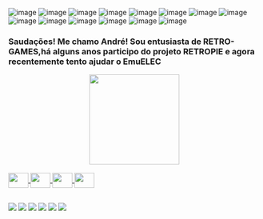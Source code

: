 ![image](https://github.com/andrellvs/andrellvs/assets/29897064/cf5da34d-f302-4a13-b489-952fdb9fa31e)
![image](https://github.com/andrellvs/andrellvs/assets/29897064/cf5da34d-f302-4a13-b489-952fdb9fa31e)
![image](https://github.com/andrellvs/andrellvs/assets/29897064/cf5da34d-f302-4a13-b489-952fdb9fa31e)
![image](https://github.com/andrellvs/andrellvs/assets/29897064/cf5da34d-f302-4a13-b489-952fdb9fa31e)
![image](https://github.com/andrellvs/andrellvs/assets/29897064/cf5da34d-f302-4a13-b489-952fdb9fa31e)
![image](https://github.com/andrellvs/andrellvs/assets/29897064/cf5da34d-f302-4a13-b489-952fdb9fa31e)
![image](https://github.com/andrellvs/andrellvs/assets/29897064/cf5da34d-f302-4a13-b489-952fdb9fa31e)
![image](https://github.com/andrellvs/andrellvs/assets/29897064/cf5da34d-f302-4a13-b489-952fdb9fa31e)
![image](https://github.com/andrellvs/andrellvs/assets/29897064/cf5da34d-f302-4a13-b489-952fdb9fa31e)
![image](https://github.com/andrellvs/andrellvs/assets/29897064/cf5da34d-f302-4a13-b489-952fdb9fa31e)
![image](https://github.com/andrellvs/andrellvs/assets/29897064/cf5da34d-f302-4a13-b489-952fdb9fa31e)
![image](https://github.com/andrellvs/andrellvs/assets/29897064/cf5da34d-f302-4a13-b489-952fdb9fa31e)
![image](https://github.com/andrellvs/andrellvs/assets/29897064/cf5da34d-f302-4a13-b489-952fdb9fa31e)
![image](https://github.com/andrellvs/andrellvs/assets/29897064/cf5da34d-f302-4a13-b489-952fdb9fa31e)
### Saudações! Me chamo André! Sou entusiasta de RETRO-GAMES,há alguns anos participo do projeto RETROPIE e agora recentemente tento ajudar o EmuELEC 


<div align="center">
  <a href="https://linktr.ee/andrellvs">
  <img height="180em" src="https://github-readme-stats.vercel.app/api?username=andrellvs&show_icons=true&theme=dark&include_all_commits=true&count_private=true"/>
</div>
  
  </div>
  <div style="display: inline_block"><br>
  <img align="center" height="30" width="40" src="https://cdn.jsdelivr.net/gh/devicons/devicon/icons/raspberrypi/raspberrypi-original.svg" />
  <img align="center" height="30" width="40" src="https://cdn.jsdelivr.net/gh/devicons/devicon/icons/msdos/msdos-original.svg" /> 
  <img align="center" height="30" width="40" src="https://cdn.jsdelivr.net/gh/devicons/devicon/icons/photoshop/photoshop-plain.svg" />  
  <img align="center" height="30" width="40" src="https://cdn.jsdelivr.net/gh/devicons/devicon/icons/apple/apple-original.svg" />                                                                                                                         
  
</div>

 ##
 
<div> 
  <a href="https://www.youtube.com/user/supermasterandre" target="_blank"><img src="https://img.shields.io/badge/YouTube-FF0000?style=for-the-badge&logo=youtube&logoColor=white" target="_blank"></a>
  <a href="https://www.instagram.com/andrellvs_/" target="_blank"><img src="https://img.shields.io/badge/-Instagram-%23E4405F?style=for-the-badge&logo=instagram&logoColor=white" target="_blank"></a>
  <a href="https://www.twitter.com/andrellvs/" target="_blank"><img src="https://img.shields.io/badge/Twitter-1DA1F2?style=for-the-badge&logo=twitter&logoColor=white" target="_blank"></a>
 	<a href="https://www.twitch.tv/andrellvs" target="_blank"><img src="https://img.shields.io/badge/Twitch-9146FF?style=for-the-badge&logo=twitch&logoColor=white" target="_blank"></a>
 <a href="https://discord.gg/andrellvs" target="_blank"><img src="https://img.shields.io/badge/Discord-7289DA?style=for-the-badge&logo=discord&logoColor=white" target="_blank"></a> 
  <a href = "mailto:andrellvs@hotmail.com"><img src="https://img.shields.io/badge/-Gmail-%23333?style=for-the-badge&logo=gmail&logoColor=white" target="_blank"></a> 
 
</div>
